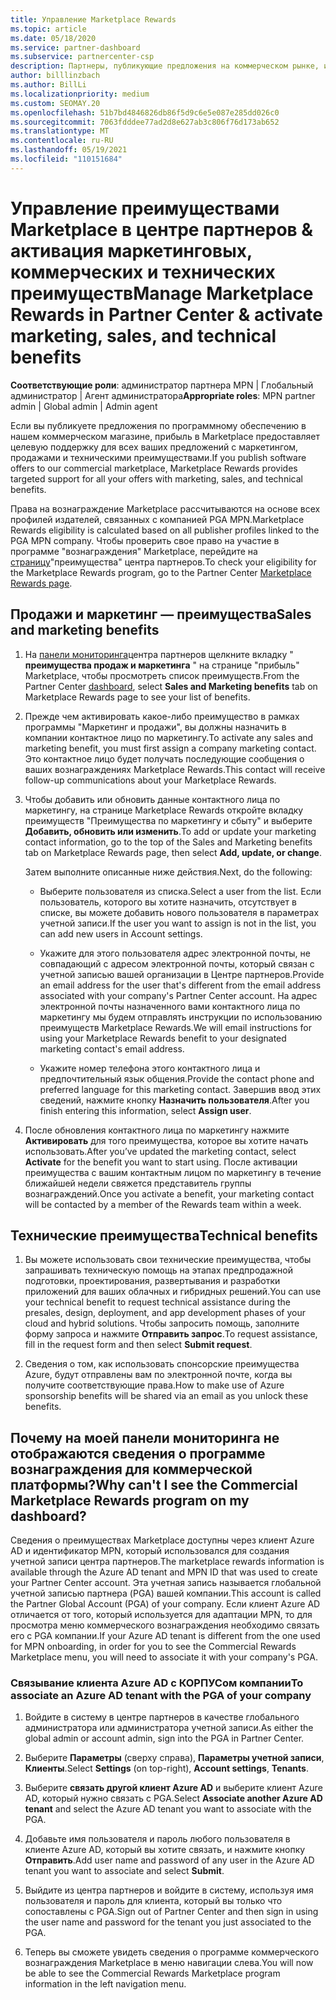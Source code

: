 ```yaml
---
title: Управление Marketplace Rewards
ms.topic: article
ms.date: 05/18/2020
ms.service: partner-dashboard
ms.subservice: partnercenter-csp
description: Партнеры, публикующие предложения на коммерческом рынке, имеют право на поддержку маркетинговых услуг.
author: billlinzbach
ms.author: BillLi
ms.localizationpriority: medium
ms.custom: SEOMAY.20
ms.openlocfilehash: 51b7bd4846826db86f5d9c6e5e087e285dd026c0
ms.sourcegitcommit: 7063fdddee77ad2d8e627ab3c806f76d173ab652
ms.translationtype: MT
ms.contentlocale: ru-RU
ms.lasthandoff: 05/19/2021
ms.locfileid: "110151684"
---
```

# <a name="manage-marketplace-rewards-in-partner-center--activate-marketing-sales-and-technical-benefits"></a><span data-ttu-id="e376f-103">Управление преимуществами Marketplace в центре партнеров & активация маркетинговых, коммерческих и технических преимуществ</span><span class="sxs-lookup"><span data-stu-id="e376f-103">Manage Marketplace Rewards in Partner Center & activate marketing, sales, and technical benefits</span></span>

<span data-ttu-id="e376f-104">**Соответствующие роли**: администратор партнера MPN | Глобальный администратор | Агент администратора</span><span class="sxs-lookup"><span data-stu-id="e376f-104">**Appropriate roles**: MPN partner admin | Global admin | Admin agent</span></span>

<span data-ttu-id="e376f-105">Если вы публикуете предложения по программному обеспечению в нашем коммерческом магазине, прибыль в Marketplace предоставляет целевую поддержку для всех ваших предложений с маркетингом, продажами и техническими преимуществами.</span><span class="sxs-lookup"><span data-stu-id="e376f-105">If you  publish software offers to our commercial marketplace, Marketplace Rewards provides targeted support for all your offers with marketing, sales, and technical benefits.</span></span>

<span data-ttu-id="e376f-106">Права на вознаграждение Marketplace рассчитываются на основе всех профилей издателей, связанных с компанией PGA MPN.</span><span class="sxs-lookup"><span data-stu-id="e376f-106">Marketplace Rewards eligibility is calculated based on all publisher profiles linked to the PGA MPN company.</span></span> <span data-ttu-id="e376f-107">Чтобы проверить свое право на участие в программе "вознаграждения" Marketplace, перейдите на [страницу](https://partner.microsoft.com/dashboard/mpn/program/commercialmarketplace)"преимущества" центра партнеров.</span><span class="sxs-lookup"><span data-stu-id="e376f-107">To check your eligibility for the Marketplace Rewards program, go to the Partner Center [Marketplace Rewards page](https://partner.microsoft.com/dashboard/mpn/program/commercialmarketplace).</span></span>

## <a name="sales-and-marketing-benefits"></a><span data-ttu-id="e376f-108">Продажи и маркетинг — преимущества</span><span class="sxs-lookup"><span data-stu-id="e376f-108">Sales and marketing benefits</span></span>

1. <span data-ttu-id="e376f-109">На [панели мониторинга](https://partner.microsoft.com/dashboard)центра партнеров щелкните вкладку " **преимущества продаж и маркетинга** " на странице "прибыль" Marketplace, чтобы просмотреть список преимуществ.</span><span class="sxs-lookup"><span data-stu-id="e376f-109">From the Partner Center [dashboard](https://partner.microsoft.com/dashboard), select **Sales and Marketing benefits** tab on Marketplace Rewards page to see your list of benefits.</span></span> 

2. <span data-ttu-id="e376f-110">Прежде чем активировать какое-либо преимущество в рамках программы "Маркетинг и продажи", вы должны назначить в компании контактное лицо по маркетингу.</span><span class="sxs-lookup"><span data-stu-id="e376f-110">To activate any sales and marketing benefit, you must first assign a company marketing contact.</span></span> <span data-ttu-id="e376f-111">Это контактное лицо будет получать последующие сообщения о ваших вознаграждениях Marketplace Rewards.</span><span class="sxs-lookup"><span data-stu-id="e376f-111">This contact will receive follow-up communications about your Marketplace Rewards.</span></span>

3. <span data-ttu-id="e376f-112">Чтобы добавить или обновить данные контактного лица по маркетингу, на странице Marketplace Rewards откройте вкладку преимуществ "Преимущества по маркетингу и сбыту" и выберите **Добавить, обновить или изменить**.</span><span class="sxs-lookup"><span data-stu-id="e376f-112">To add or update your marketing contact information, go to the top of the Sales and Marketing benefits tab on Marketplace Rewards page, then select **Add, update, or change**.</span></span> 

   <span data-ttu-id="e376f-113">Затем выполните описанные ниже действия.</span><span class="sxs-lookup"><span data-stu-id="e376f-113">Next, do the following:</span></span>

   - <span data-ttu-id="e376f-114">Выберите пользователя из списка.</span><span class="sxs-lookup"><span data-stu-id="e376f-114">Select a user from the list.</span></span> <span data-ttu-id="e376f-115">Если пользователь, которого вы хотите назначить, отсутствует в списке, вы можете добавить нового пользователя в параметрах учетной записи.</span><span class="sxs-lookup"><span data-stu-id="e376f-115">If the user you want to assign is not in the list, you can add new users in Account settings.</span></span>

   - <span data-ttu-id="e376f-116">Укажите для этого пользователя адрес электронной почты, не совпадающий с адресом электронной почты, который связан с учетной записью вашей организации в Центре партнеров.</span><span class="sxs-lookup"><span data-stu-id="e376f-116">Provide an email address for the user that's different from the email address associated with your company's Partner Center account.</span></span> <span data-ttu-id="e376f-117">На адрес электронной почты назначенного вами контактного лица по маркетингу мы будем отправлять инструкции по использованию преимуществ Marketplace Rewards.</span><span class="sxs-lookup"><span data-stu-id="e376f-117">We will email instructions for using your Marketplace Rewards benefit to your designated marketing contact's email address.</span></span>

   - <span data-ttu-id="e376f-118">Укажите номер телефона этого контактного лица и предпочтительный язык общения.</span><span class="sxs-lookup"><span data-stu-id="e376f-118">Provide the contact phone and preferred language for this marketing contact.</span></span> <span data-ttu-id="e376f-119">Завершив ввод этих сведений, нажмите кнопку **Назначить пользователя**.</span><span class="sxs-lookup"><span data-stu-id="e376f-119">After you finish entering this information, select **Assign user**.</span></span>

4. <span data-ttu-id="e376f-120">После обновления контактного лица по маркетингу нажмите **Активировать** для того преимущества, которое вы хотите начать использовать.</span><span class="sxs-lookup"><span data-stu-id="e376f-120">After you’ve updated the marketing contact, select **Activate** for the benefit you want to start using.</span></span> <span data-ttu-id="e376f-121">После активации преимущества с вашим контактным лицом по маркетингу в течение ближайшей недели свяжется представитель группы вознаграждений.</span><span class="sxs-lookup"><span data-stu-id="e376f-121">Once you activate a benefit, your marketing contact will be contacted by a member of the Rewards team within a week.</span></span>

## <a name="technical-benefits"></a><span data-ttu-id="e376f-122">Технические преимущества</span><span class="sxs-lookup"><span data-stu-id="e376f-122">Technical benefits</span></span>

1. <span data-ttu-id="e376f-123">Вы можете использовать свои технические преимущества, чтобы запрашивать техническую помощь на этапах предпродажной подготовки, проектирования, развертывания и разработки приложений для ваших облачных и гибридных решений.</span><span class="sxs-lookup"><span data-stu-id="e376f-123">You can use your technical benefit to request technical assistance during the presales, design, deployment, and app development phases of your cloud and hybrid solutions.</span></span> <span data-ttu-id="e376f-124">Чтобы запросить помощь, заполните форму запроса и нажмите **Отправить запрос**.</span><span class="sxs-lookup"><span data-stu-id="e376f-124">To request assistance, fill in the request form and then select **Submit request**.</span></span>

2. <span data-ttu-id="e376f-125">Сведения о том, как использовать спонсорские преимущества Azure, будут отправлены вам по электронной почте, когда вы получите соответствующие права.</span><span class="sxs-lookup"><span data-stu-id="e376f-125">How to make use of Azure sponsorship benefits will be shared via an email as you unlock these benefits.</span></span>

## <a name="why-cant-i-see-the-commercial-marketplace-rewards-program-on-my-dashboard"></a><span data-ttu-id="e376f-126">Почему на моей панели мониторинга не отображаются сведения о программе вознаграждения для коммерческой платформы?</span><span class="sxs-lookup"><span data-stu-id="e376f-126">Why can't I see the Commercial Marketplace Rewards program on my dashboard?</span></span>

<span data-ttu-id="e376f-127">Сведения о преимуществах Marketplace доступны через клиент Azure AD и идентификатор MPN, который использовался для создания учетной записи центра партнеров.</span><span class="sxs-lookup"><span data-stu-id="e376f-127">The marketplace rewards information is available through the Azure AD tenant and MPN ID that was used to create your Partner Center account.</span></span> <span data-ttu-id="e376f-128">Эта учетная запись называется глобальной учетной записью партнера (PGA) вашей компании.</span><span class="sxs-lookup"><span data-stu-id="e376f-128">This account is called the Partner Global Account (PGA) of your company.</span></span> <span data-ttu-id="e376f-129">Если клиент Azure AD отличается от того, который используется для адаптации MPN, то для просмотра меню коммерческого вознаграждения необходимо связать его с PGA компании.</span><span class="sxs-lookup"><span data-stu-id="e376f-129">If your Azure AD tenant is different from the  one used for MPN onboarding, in order for you to see the Commercial Rewards Marketplace menu, you will need to associate it with your company's PGA.</span></span>

### <a name="to-associate-an-azure-ad-tenant-with-the-pga-of-your-company"></a><span data-ttu-id="e376f-130">Связывание клиента Azure AD с КОРПУСом компании</span><span class="sxs-lookup"><span data-stu-id="e376f-130">To associate an Azure AD tenant with the PGA of your company</span></span>

1. <span data-ttu-id="e376f-131">Войдите в систему в центре партнеров в качестве глобального администратора или администратора учетной записи.</span><span class="sxs-lookup"><span data-stu-id="e376f-131">As either the global admin or account admin, sign into the PGA in Partner Center.</span></span>

2. <span data-ttu-id="e376f-132">Выберите **Параметры** (сверху справа), **Параметры учетной записи**, **Клиенты**.</span><span class="sxs-lookup"><span data-stu-id="e376f-132">Select **Settings** (on top-right), **Account settings**, **Tenants**.</span></span> 

3. <span data-ttu-id="e376f-133">Выберите **связать другой клиент Azure AD** и выберите клиент Azure AD, который нужно связать с PGA.</span><span class="sxs-lookup"><span data-stu-id="e376f-133">Select **Associate another Azure AD tenant** and select the Azure AD tenant you want to associate with the PGA.</span></span>

4. <span data-ttu-id="e376f-134">Добавьте имя пользователя и пароль любого пользователя в клиенте Azure AD, который вы хотите связать, и нажмите кнопку **Отправить**.</span><span class="sxs-lookup"><span data-stu-id="e376f-134">Add user name and password of any user in the Azure AD tenant you want to associate and select **Submit**.</span></span>

5. <span data-ttu-id="e376f-135">Выйдите из центра партнеров и войдите в систему, используя имя пользователя и пароль для клиента, который вы только что сопоставлены с PGA.</span><span class="sxs-lookup"><span data-stu-id="e376f-135">Sign out of Partner Center and then sign in using the user name and password for the tenant you just associated to the PGA.</span></span>

6. <span data-ttu-id="e376f-136">Теперь вы сможете увидеть сведения о программе коммерческого вознаграждения Marketplace в меню навигации слева.</span><span class="sxs-lookup"><span data-stu-id="e376f-136">You will now be able to see the Commercial Rewards Marketplace program information in the left navigation menu.</span></span>

